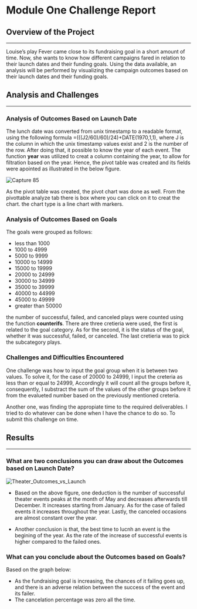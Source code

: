 # Module One Challenge Report

## Overview of the Project
---
Louise’s play Fever came close to its fundraising goal in a short amount of time. Now, she wants to know how different campaigns fared in relation to their launch dates and their funding goals. Using the data available, an analysis will be performed by visualizing the campaign outcomes based on their launch dates and their funding goals.

## Analysis and Challenges
---
### Analysis of Outcomes Based on Launch Date
The lunch date was converted from unix timestamp to a readable format, using the following formula =(((J2/60)/60)/24)+DATE(1970,1,1), where J is the column in which the unix timestamp values exist and 2 is the number of the row. After doing that, it possible to know the year of each event. The function __year__ was utilized to creat a column containing the year, to allow for filtration based on the year. Hence, the pivot table was created and its fields were apointed as illustrated in the below figure.

![Capture 85](https://user-images.githubusercontent.com/59425631/123569538-7bf94f00-d794-11eb-9f0f-599619342ce3.PNG)

As the pivot table was created, the pivot chart was done as well. From the pivottable analyze tab there is box where you can click on it to creat the chart. the chart type is a line chart with markers. 


### Analysis of Outcomes Based on Goals
The goals were grouped as follows:
- less than 1000
- 1000 to 4999
- 5000 to 9999
- 10000 to 14999
- 15000 to 19999
- 20000 to 24999
- 30000 to 34999
- 35000 to 39999
- 40000 to 44999
- 45000 to 49999
- greater than 50000

the number of successful, failed, and canceled plays were counted using the function __counterifs__. There are three cretieria were used, the first is related to the goal category. As for the second, it is the status of the goal, whether it was successful, failed, or canceled. The last cretieria was to pick the subcategory plays.


### Challenges and Difficulties Encountered
One challenge was how to input the goal group when it is between two values. To solve it, for the case of 20000 to 24999, I input the creteria as less than or equal to 24999, Accordingly it will count all the groups before it, consequently, I substract the sum of the values of the other groups before it from the evalueted number based on the previously mentioned creteria. 

Another one, was finding the appropiate time to the required deliverables. I tried to do whatever can be done when I have the chance to do so. To submit this challenge on time.


## Results
---
### What are two conclusions you can draw about the Outcomes based on Launch Date?

![Theater_Outcomes_vs_Launch](https://user-images.githubusercontent.com/59425631/123579816-9b997300-d7a6-11eb-9f73-875dbd7743b3.png)

- Based on the above figure, one deduction is the number of successful theater events peaks at the month of May and decreases afterwards till December. It increases starting from  January. As for the case of failed events it increases throughout the year. Lastly, the canceled occasions are almost constant over the year. 

- Another conclusion is that, the best time to lucnh an event is the begining of the year. As the rate of the increase of successful events is higher compared to the failed ones.

### What can you conclude about the Outcomes based on Goals?
Based on the graph below:
- As the fundraising goal is increasing, the chances of it failing goes up, and there is an adverse relation between the success of the event and its failer. 
- The cancelation percentage was zero all the time. 








